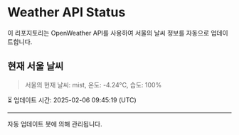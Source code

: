 
# Weather API Status

이 리포지토리는 OpenWeather API를 사용하여 서울의 날씨 정보를 자동으로 업데이트합니다.

## 현재 서울 날씨
> 서울의 현재 날씨: mist, 온도: -4.24°C, 습도: 100%

⏳ 업데이트 시간: 2025-02-06 09:45:19 (UTC)

---
자동 업데이트 봇에 의해 관리됩니다.
